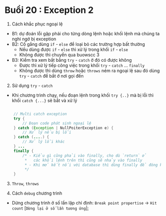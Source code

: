 # Buổi 20 : Exception 2

1. Cách khắc phục ngoại lệ

- B1: dự đoán lỗi gặp phải cho từng dòng lệnh hoặc khối lệnh mà chúng ta nghi ngờ bị exception
- B2: Cố gắng dùng `if` - `else` để loại bỏ các trường hợp bất thường
    + Nếu dùng được `if` - `else` thì xử lý trong khối `if` - `else`
    + Không được thì chuyển qua buowscc 3
- B3: Kiểm tra xem bắt bằng `try` - `catch` ở đó có được không
    + Được thì xử lý tiếp công việc trong khối `try` - `catch` ... `finally`
    + Không được thì dùng `throw` hoặc `throws` ném ra ngoại lệ sau đó dùng `try` - `catch` để bắt ở nơi gọi đến

2. Sử dụng `try` - `catch`

- Khi chương trình chạy, nếu đoạn lệnh trong khối `try {..}` mà bị lỗi thì khối `catch {...}` sẽ bắt và xử lý

```java

    // Multi catch exception
    try {
        // Đoạn code phát sinh ngoại lệ
    } catch (Exception | NullPoiterException e) {
        // Xử lý nếu bị lỗi
    } catch (....) {
        // Xử lý lỗi khác
    } ...
    finally {
        /* - Kiểu gì cũng phải vào finally, cho dù `return` ở 
         *   các khối lệnh trên thì cũng sẽ nhảy vào finally
         * - Khi mở kết nối với database thì dùng finally để đóng kết nối
         */
    }
```

3. `Throw`, `throws`



4. Cách `debug` chương trình

- Dừng chương trình ở số lần lặp chỉ định:
`Break point propertise` -> `Hit count` [`Dừng lại ở số lần tương ứng`];